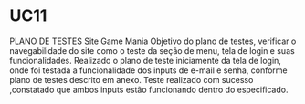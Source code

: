 #  UC11  
PLANO DE TESTES
Site Game Mania
Objetivo do plano de testes, verificar o navegabilidade  do site como o teste da seção de menu, tela de login e suas funcionalidades.
Realizado o plano de teste iniciamente da tela de login, onde foi testada a funcionalidade dos inputs  de e-mail e senha, conforme plano de testes descrito em anexo.
Teste realizado com sucesso ,constatado que ambos inputs estão funcionando dentro do especificado.
